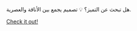 هل تبحث عن التميز؟ 💡 تصميم يجمع بين الأناقة والعصرية.

[Check it out!](https://www.facebook.com/share/17TW2PL6Tj/)
